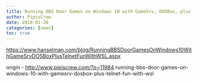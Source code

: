 ```yaml
---
title: Running BBS Door Games on Windows 10 with GameSrv, DOSBox, plus telnet fun with WSL
author: PipisCrew
date: 2018-01-20
categories: [news]
toc: true
---
```


https://www.hanselman.com/blog/RunningBBSDoorGamesOnWindows10WithGameSrvDOSBoxPlusTelnetFunWithWSL.aspx

origin - http://www.pipiscrew.com/?p=11984 running-bbs-door-games-on-windows-10-with-gamesrv-dosbox-plus-telnet-fun-with-wsl
